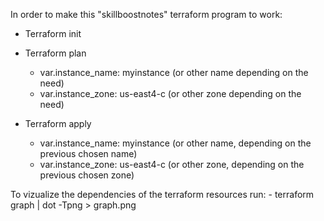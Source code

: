 In order to make this "skillboostnotes" terraform program to work:

- Terraform init

- Terraform plan
    - var.instance_name: myinstance (or other name depending on the need)
    - var.instance_zone: us-east4-c (or other zone depending on the need)

- Terraform apply
    - var.instance_name: myinstance (or other name, depending on the previous chosen name)
    - var.instance_zone: us-east4-c (or other zone, depending on the previous chosen zone)


To vizualize the dependencies of the terraform resources run:
    - terraform graph | dot -Tpng > graph.png